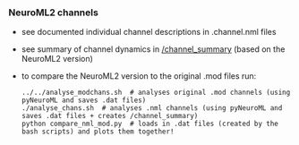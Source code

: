 ### NeuroML2 channels

- see documented individual channel descriptions in .channel.nml files
- see summary of channel dynamics in [/channel_summary](/channel_summary/README.md) (based on the NeuroML2 version)
- to compare the NeuroML2 version to the original .mod files run:

    ```
    ../../analyse_modchans.sh  # analyses original .mod channels (using pyNeuroML and saves .dat files)
    ./analyse_chans.sh  # analyses .nml channels (using pyNeuroML and saves .dat files + creates /channel_summary)
    python compare_nml_mod.py  # loads in .dat files (created by the bash scripts) and plots them together!
    ```
